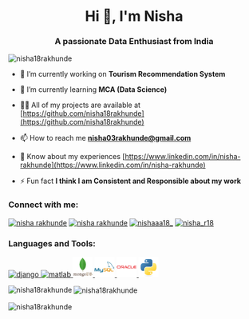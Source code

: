<h1 align="center">Hi 👋, I'm Nisha</h1>
<h3 align="center">A passionate Data Enthusiast from India</h3>

<p align="left"> <img src="https://komarev.com/ghpvc/?username=nisha18rakhunde&label=Profile%20views&color=0e75b6&style=flat" alt="nisha18rakhunde" /> </p>

- 🔭 I’m currently working on **Tourism Recommendation System**

- 🌱 I’m currently learning **MCA (Data Science)**

- 👨‍💻 All of my projects are available at [https://github.com/nisha18rakhunde](https://github.com/nisha18rakhunde)

- 📫 How to reach me **nisha03rakhunde@gmail.com**

- 📄 Know about my experiences [https://www.linkedin.com/in/nisha-rakhunde](https://www.linkedin.com/in/nisha-rakhunde)

- ⚡ Fun fact **I think I am Consistent and Responsible about my work**

<h3 align="left">Connect with me:</h3>
<p align="left">
<a href="https://www.linkedin.com/in/nisha-rakhunde" target="blank"><img align="center" src="https://raw.githubusercontent.com/rahuldkjain/github-profile-readme-generator/master/src/images/icons/Social/linked-in-alt.svg" alt="nisha rakhunde" height="30" width="40" /></a>
<a href="https://www.kaggle.com/nisha rakhunde" target="blank"><img align="center" src="https://raw.githubusercontent.com/rahuldkjain/github-profile-readme-generator/master/src/images/icons/Social/kaggle.svg" alt="nisha rakhunde" height="30" width="40" /></a>
<a href="https://www.instagram.com/nishaaa18_" target="blank"><img align="center" src="https://raw.githubusercontent.com/rahuldkjain/github-profile-readme-generator/master/src/images/icons/Social/instagram.svg" alt="nishaaa18_" height="30" width="40" /></a>
<a href="https://www.leetcode.com/nisha_r18" target="blank"><img align="center" src="https://raw.githubusercontent.com/rahuldkjain/github-profile-readme-generator/master/src/images/icons/Social/leet-code.svg" alt="nisha_r18" height="30" width="40" /></a>
</p>

<h3 align="left">Languages and Tools:</h3>
<p align="left"> <a href="https://www.djangoproject.com/" target="_blank" rel="noreferrer"> <img src="https://cdn.worldvectorlogo.com/logos/django.svg" alt="django" width="40" height="40"/> </a> <a href="https://www.mathworks.com/" target="_blank" rel="noreferrer"> <img src="https://upload.wikimedia.org/wikipedia/commons/2/21/Matlab_Logo.png" alt="matlab" width="40" height="40"/> </a> <a href="https://www.mongodb.com/" target="_blank" rel="noreferrer"> <img src="https://raw.githubusercontent.com/devicons/devicon/master/icons/mongodb/mongodb-original-wordmark.svg" alt="mongodb" width="40" height="40"/> </a> <a href="https://www.mysql.com/" target="_blank" rel="noreferrer"> <img src="https://raw.githubusercontent.com/devicons/devicon/master/icons/mysql/mysql-original-wordmark.svg" alt="mysql" width="40" height="40"/> </a> <a href="https://www.oracle.com/" target="_blank" rel="noreferrer"> <img src="https://raw.githubusercontent.com/devicons/devicon/master/icons/oracle/oracle-original.svg" alt="oracle" width="40" height="40"/> </a> <a href="https://www.python.org" target="_blank" rel="noreferrer"> <img src="https://raw.githubusercontent.com/devicons/devicon/master/icons/python/python-original.svg" alt="python" width="40" height="40"/> </a> </p>

<p><img align="left" src="https://github-readme-stats.vercel.app/api/top-langs?username=nisha18rakhunde&show_icons=true&locale=en&layout=compact" alt="nisha18rakhunde" /></p>

<p>&nbsp;<img align="center" src="https://github-readme-stats.vercel.app/api?username=nisha18rakhunde&show_icons=true&locale=en" alt="nisha18rakhunde" /></p>

<p><img align="center" src="https://github-readme-streak-stats.herokuapp.com/?user=nisha18rakhunde&" alt="nisha18rakhunde" /></p>
